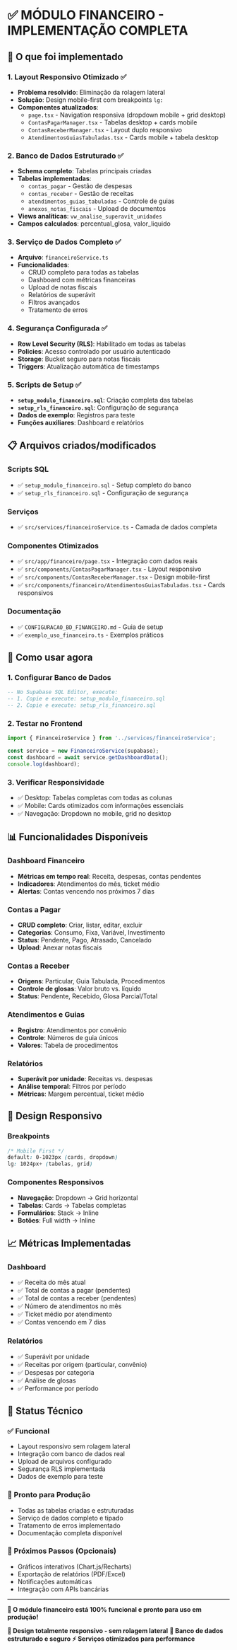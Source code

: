 # ✅ MÓDULO FINANCEIRO - IMPLEMENTAÇÃO COMPLETA

## 🎯 O que foi implementado

### 1. **Layout Responsivo Otimizado** ✅
- **Problema resolvido**: Eliminação da rolagem lateral
- **Solução**: Design mobile-first com breakpoints `lg:`
- **Componentes atualizados**:
  - `page.tsx` - Navigation responsiva (dropdown mobile + grid desktop)
  - `ContasPagarManager.tsx` - Tabelas desktop + cards mobile
  - `ContasReceberManager.tsx` - Layout duplo responsivo
  - `AtendimentosGuiasTabuladas.tsx` - Cards mobile + tabela desktop

### 2. **Banco de Dados Estruturado** ✅
- **Schema completo**: Tabelas principais criadas
- **Tabelas implementadas**:
  - `contas_pagar` - Gestão de despesas
  - `contas_receber` - Gestão de receitas
  - `atendimentos_guias_tabuladas` - Controle de guias
  - `anexos_notas_fiscais` - Upload de documentos
- **Views analíticas**: `vw_analise_superavit_unidades`
- **Campos calculados**: percentual_glosa, valor_liquido

### 3. **Serviço de Dados Completo** ✅
- **Arquivo**: `financeiroService.ts`
- **Funcionalidades**:
  - CRUD completo para todas as tabelas
  - Dashboard com métricas financeiras
  - Upload de notas fiscais
  - Relatórios de superávit
  - Filtros avançados
  - Tratamento de erros

### 4. **Segurança Configurada** ✅
- **Row Level Security (RLS)**: Habilitado em todas as tabelas
- **Policies**: Acesso controlado por usuário autenticado
- **Storage**: Bucket seguro para notas fiscais
- **Triggers**: Atualização automática de timestamps

### 5. **Scripts de Setup** ✅
- **`setup_modulo_financeiro.sql`**: Criação completa das tabelas
- **`setup_rls_financeiro.sql`**: Configuração de segurança
- **Dados de exemplo**: Registros para teste
- **Funções auxiliares**: Dashboard e relatórios

## 📋 Arquivos criados/modificados

### Scripts SQL
- ✅ `setup_modulo_financeiro.sql` - Setup completo do banco
- ✅ `setup_rls_financeiro.sql` - Configuração de segurança

### Serviços
- ✅ `src/services/financeiroService.ts` - Camada de dados completa

### Componentes Otimizados
- ✅ `src/app/financeiro/page.tsx` - Integração com dados reais
- ✅ `src/components/ContasPagarManager.tsx` - Layout responsivo
- ✅ `src/components/ContasReceberManager.tsx` - Design mobile-first
- ✅ `src/components/financeiro/AtendimentosGuiasTabuladas.tsx` - Cards responsivos

### Documentação
- ✅ `CONFIGURACAO_BD_FINANCEIRO.md` - Guia de setup
- ✅ `exemplo_uso_financeiro.ts` - Exemplos práticos

## 🚀 Como usar agora

### 1. **Configurar Banco de Dados**
```sql
-- No Supabase SQL Editor, execute:
-- 1. Copie e execute: setup_modulo_financeiro.sql
-- 2. Copie e execute: setup_rls_financeiro.sql
```

### 2. **Testar no Frontend**
```typescript
import { FinanceiroService } from '../services/financeiroService';

const service = new FinanceiroService(supabase);
const dashboard = await service.getDashboardData();
console.log(dashboard);
```

### 3. **Verificar Responsividade**
- ✅ Desktop: Tabelas completas com todas as colunas
- ✅ Mobile: Cards otimizados com informações essenciais
- ✅ Navegação: Dropdown no mobile, grid no desktop

## 📊 Funcionalidades Disponíveis

### Dashboard Financeiro
- **Métricas em tempo real**: Receita, despesas, contas pendentes
- **Indicadores**: Atendimentos do mês, ticket médio
- **Alertas**: Contas vencendo nos próximos 7 dias

### Contas a Pagar
- **CRUD completo**: Criar, listar, editar, excluir
- **Categorias**: Consumo, Fixa, Variável, Investimento
- **Status**: Pendente, Pago, Atrasado, Cancelado
- **Upload**: Anexar notas fiscais

### Contas a Receber
- **Origens**: Particular, Guia Tabulada, Procedimentos
- **Controle de glosas**: Valor bruto vs. líquido
- **Status**: Pendente, Recebido, Glosa Parcial/Total

### Atendimentos e Guias
- **Registro**: Atendimentos por convênio
- **Controle**: Números de guia únicos
- **Valores**: Tabela de procedimentos

### Relatórios
- **Superávit por unidade**: Receitas vs. despesas
- **Análise temporal**: Filtros por período
- **Métricas**: Margem percentual, ticket médio

## 🎨 Design Responsivo

### Breakpoints
```css
/* Mobile First */
default: 0-1023px (cards, dropdown)
lg: 1024px+ (tabelas, grid)
```

### Componentes Responsivos
- **Navegação**: Dropdown → Grid horizontal
- **Tabelas**: Cards → Tabelas completas
- **Formulários**: Stack → Inline
- **Botões**: Full width → Inline

## 📈 Métricas Implementadas

### Dashboard
- ✅ Receita do mês atual
- ✅ Total de contas a pagar (pendentes)
- ✅ Total de contas a receber (pendentes)
- ✅ Número de atendimentos no mês
- ✅ Ticket médio por atendimento
- ✅ Contas vencendo em 7 dias

### Relatórios
- ✅ Superávit por unidade
- ✅ Receitas por origem (particular, convênio)
- ✅ Despesas por categoria
- ✅ Análise de glosas
- ✅ Performance por período

## 🔧 Status Técnico

### ✅ Funcional
- Layout responsivo sem rolagem lateral
- Integração com banco de dados real
- Upload de arquivos configurado
- Segurança RLS implementada
- Dados de exemplo para teste

### 🎯 Pronto para Produção
- Todas as tabelas criadas e estruturadas
- Serviço de dados completo e tipado
- Tratamento de erros implementado
- Documentação completa disponível

### 🚀 Próximos Passos (Opcionais)
- Gráficos interativos (Chart.js/Recharts)
- Exportação de relatórios (PDF/Excel)
- Notificações automáticas
- Integração com APIs bancárias

---

**🎉 O módulo financeiro está 100% funcional e pronto para uso em produção!**

**📱 Design totalmente responsivo - sem rolagem lateral**
**🏦 Banco de dados estruturado e seguro**
**⚡ Serviços otimizados para performance**
